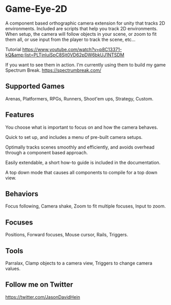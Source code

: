 # Game-Eye-2D
A component based orthographic camera extension for unity that tracks 2D environments.  Included are scripts that help you track 2D environments. When setup, the camera will follow objects in your scene, or zoom to fit them all, or use input from the player to track the scene, etc...

Tutorial https://www.youtube.com/watch?v=p8C13371-kQ&amp;list=PLTjnluiSpC8Sjt0VD62pDW6bkUJ1NTSDM

If you want to see them in action. I'm currently using them to build my game Spectrum Break. https://spectrumbreak.com/


Supported Games
----------------

Arenas, Platformers, RPGs, Runners, Shoot'em ups, Strategy, Custom.


Features
---------

You choose what is important to focus on and how the camera behaves.

Quick to set up, and includes a menu of pre-built camera setups.

Optimally tracks scenes smoothly and efficiently, and avoids overhead through a component based approach.

Easily extendable, a short how-to guide is included in the documentation.

A top down mode that causes all components to compile for a top down view.


Behaviors
----------

Focus following, Camera shake, Zoom to fit multiple focuses, Input to zoom.


Focuses
--------

Positions, Forward focuses, Mouse cursor, Rails, Triggers.


Tools
------

Parralax, Clamp objects to a camera view, Triggers to change camera values.


Follow me on Twitter
----------------------

https://twitter.com/JasonDavidHein
